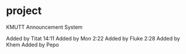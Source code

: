 # project
KMUTT Announcement System

Added by Titat 14:11
Added by Mon 2:22
Added by Fluke 2:28
Added by Khem
Added by Pepo